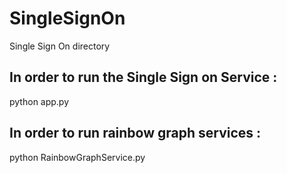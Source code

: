 # SingleSignOn
Single Sign On directory


## In order to run the Single Sign on Service :
python app.py

## In order to run rainbow graph services :
python RainbowGraphService.py
